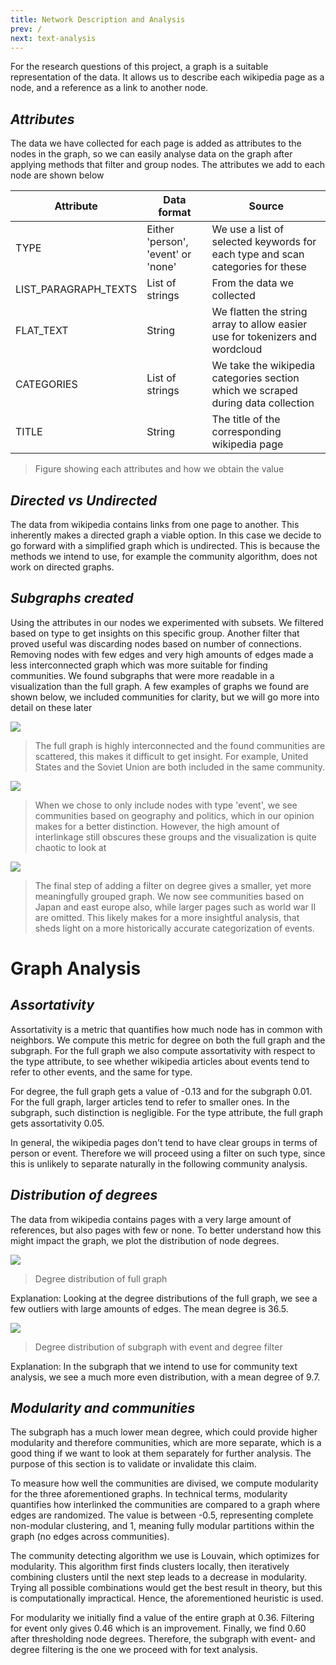 ```yaml
---
title: Network Description and Analysis
prev: /
next: text-analysis
---
```


For the research questions of this project, a graph is a suitable representation of the data. It allows us to describe each wikipedia page as a node, and a reference as a link to another node. 

## *Attributes*

The data we have collected for each page is added as attributes to the nodes in the graph, so we can easily analyse data on the graph after applying methods that filter and group nodes. The attributes we add to each node are shown below

| Attribute            | Data format                        | Source                                                                           |
|----------------------|------------------------------------|----------------------------------------------------------------------------------|
| TYPE                 | Either 'person', 'event' or 'none' | We use a list of selected keywords for each type and scan categories for these   |
| LIST_PARAGRAPH_TEXTS | List of strings                    | From the data we collected                                                       |
| FLAT_TEXT            | String                             | We flatten the string array to allow easier use for tokenizers and wordcloud     |
| CATEGORIES           | List of strings                    | We take the wikipedia categories section which we scraped during data collection |
| TITLE                | String                             | The title of the corresponding wikipedia page   <br/>                            |
> Figure showing each attributes and how we obtain the value

## *Directed vs Undirected*

The data from wikipedia contains links from one page to another. This inherently makes a directed graph a viable option. In this case we decide to go forward with a simplified graph which is undirected. This is because the methods we intend to use, for example the community algorithm, does not work on directed graphs. 

## *Subgraphs created*

Using the attributes in our nodes we experimented with subsets. We filtered based on type to get insights on this specific group. Another filter that proved useful was discarding nodes based on number of connections. Removing nodes with few edges and very high amounts of edges made a less interconnected graph which was more suitable for finding communities. We found subgraphs that were more readable in a visualization than the full graph. A few examples of graphs we found are shown below, we included communities for clarity, but we will go more into detail on these later

![](/images/full-graph.png)

> The full graph is highly interconnected and the found communities are scattered, this makes it difficult to get insight. For example, United States and the Soviet Union are both included in the same community.

![](/images/subgraph-event.png)

> When we chose to only include nodes with type 'event', we see communities based on geography and politics, which in our opinion makes for a better distinction. However, the high amount of interlinkage still obscures these groups and the visualization is quite chaotic to look at

![](/images/subgraph-event-degree-filter.png)

> The final step of adding a filter on degree gives a smaller, yet more meaningfully grouped graph. We now see communities based on Japan and east europe also, while larger pages such as world war II are omitted. This likely makes for a more insightful analysis, that sheds light on a more historically accurate categorization of events.

# Graph Analysis

## *Assortativity*

Assortativity is a metric that quantifies how much node has in common with neighbors. We compute this metric for degree on both the full graph and the subgraph. For the full graph we also compute assortativity with respect to the type attribute, to see whether wikipedia articles about events tend to refer to other events, and the same for type.

For degree, the full graph gets a value of -0.13 and for the subgraph 0.01. For the full graph, larger articles tend to refer to smaller ones. In the subgraph, such distinction is negligible. For the type attribute, the full graph gets assortativity 0.05. 

In general, the wikipedia pages don't tend to have clear groups in terms of person or event. Therefore we will proceed using a filter on such type, since this is unlikely to separate naturally in the following community analysis.

## *Distribution of degrees*

The data from wikipedia contains pages with a very large amount of references, but also pages with few or none. To better understand how this might impact the graph, we plot the distribution of node degrees.

![](/images/degree-distribution-fullgraph.png)

> Degree distribution of full graph

Explanation: Looking at the degree distributions of the full graph, we see a few outliers with large amounts of edges. The mean degree is 36.5. 

![](/images/degree-distribution.png)

> Degree distribution of subgraph with event and degree filter

Explanation: In the subgraph that we intend to use for community text analysis, we see a much more even distribution, with a mean degree of 9.7.

## *Modularity and communities*

The subgraph has a much lower mean degree, which could provide higher modularity and therefore communities, which are more separate, which is a good thing if we want to look at them separately for further analysis. The purpose of this section is to validate or invalidate this claim.

To measure how well the communities are divised, we compute modularity for the three aforementioned graphs. In technical terms, modularity quantifies how interlinked the communities are compared to a graph where edges are randomized. The value is between -0.5, representing complete non-modular clustering, and 1, meaning fully modular partitions within the graph (no edges across communities).

The community detecting algorithm we use is Louvain, which optimizes for modularity. This algorithm first finds clusters locally, then iteratively combining clusters until the next step leads to a decrease in modularity. Trying all possible combinations would get the best result in theory, but this is computationally impractical. Hence, the aforementioned heuristic is used.

For modularity we initially find a value of the entire graph at 0.36. Filtering for event only gives 0.46 which is an improvement. Finally, we find 0.60 after thresholding node degrees. Therefore, the subgraph with event- and degree filtering is the one we proceed with for text analysis.